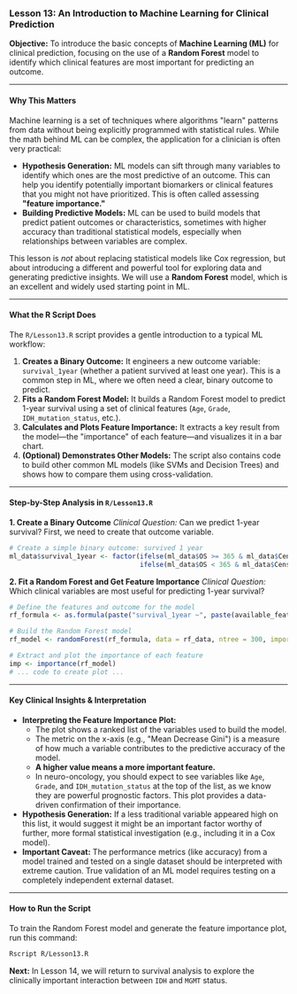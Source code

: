 ### Lesson 13: An Introduction to Machine Learning for Clinical Prediction

**Objective:** To introduce the basic concepts of **Machine Learning (ML)** for clinical prediction, focusing on the use of a **Random Forest** model to identify which clinical features are most important for predicting an outcome.

---

#### **Why This Matters**

Machine learning is a set of techniques where algorithms "learn" patterns from data without being explicitly programmed with statistical rules. While the math behind ML can be complex, the application for a clinician is often very practical:

*   **Hypothesis Generation:** ML models can sift through many variables to identify which ones are the most predictive of an outcome. This can help you identify potentially important biomarkers or clinical features that you might not have prioritized. This is often called assessing **"feature importance."**
*   **Building Predictive Models:** ML can be used to build models that predict patient outcomes or characteristics, sometimes with higher accuracy than traditional statistical models, especially when relationships between variables are complex.

This lesson is *not* about replacing statistical models like Cox regression, but about introducing a different and powerful tool for exploring data and generating predictive insights. We will use a **Random Forest** model, which is an excellent and widely used starting point in ML.

---

#### **What the R Script Does**

The `R/Lesson13.R` script provides a gentle introduction to a typical ML workflow:

1.  **Creates a Binary Outcome:** It engineers a new outcome variable: `survival_1year` (whether a patient survived at least one year). This is a common step in ML, where we often need a clear, binary outcome to predict.
2.  **Fits a Random Forest Model:** It builds a Random Forest model to predict 1-year survival using a set of clinical features (`Age`, `Grade`, `IDH_mutation_status`, etc.).
3.  **Calculates and Plots Feature Importance:** It extracts a key result from the model—the "importance" of each feature—and visualizes it in a bar chart.
4.  **(Optional) Demonstrates Other Models:** The script also contains code to build other common ML models (like SVMs and Decision Trees) and shows how to compare them using cross-validation.

---

#### **Step-by-Step Analysis in `R/Lesson13.R`**

**1. Create a Binary Outcome**
*Clinical Question:* Can we predict 1-year survival? First, we need to create that outcome variable.
```r
# Create a simple binary outcome: survived 1 year
ml_data$survival_1year <- factor(ifelse(ml_data$OS >= 365 & ml_data$Censor == 0, 1,
                                 ifelse(ml_data$OS < 365 & ml_data$Censor == 1, 0, NA)))
```

**2. Fit a Random Forest and Get Feature Importance**
*Clinical Question:* Which clinical variables are most useful for predicting 1-year survival?
```r
# Define the features and outcome for the model
rf_formula <- as.formula(paste("survival_1year ~", paste(available_features, collapse = " + ")))

# Build the Random Forest model
rf_model <- randomForest(rf_formula, data = rf_data, ntree = 300, importance = TRUE)

# Extract and plot the importance of each feature
imp <- importance(rf_model)
# ... code to create plot ...
```

---

#### **Key Clinical Insights & Interpretation**

*   **Interpreting the Feature Importance Plot:**
    *   The plot shows a ranked list of the variables used to build the model.
    *   The metric on the x-axis (e.g., "Mean Decrease Gini") is a measure of how much a variable contributes to the predictive accuracy of the model.
    *   **A higher value means a more important feature.**
    *   In neuro-oncology, you should expect to see variables like `Age`, `Grade`, and `IDH_mutation_status` at the top of the list, as we know they are powerful prognostic factors. This plot provides a data-driven confirmation of their importance.
*   **Hypothesis Generation:** If a less traditional variable appeared high on this list, it would suggest it might be an important factor worthy of further, more formal statistical investigation (e.g., including it in a Cox model).
*   **Important Caveat:** The performance metrics (like accuracy) from a model trained and tested on a single dataset should be interpreted with extreme caution. True validation of an ML model requires testing on a completely independent external dataset.

---

#### **How to Run the Script**

To train the Random Forest model and generate the feature importance plot, run this command:

```bash
Rscript R/Lesson13.R
```

**Next:** In Lesson 14, we will return to survival analysis to explore the clinically important interaction between `IDH` and `MGMT` status.


